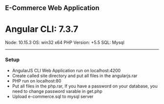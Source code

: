 ## E-Commerce Web Application

# Angular CLI: 7.3.7
Node: 10.15.3
OS: win32 x64
PHP Version: +5.5
SQL: Mysql


------------



### Setup

- AngularJS CLI Web Application run on localhost:4200
- Create called site directory and put all files in the angularjs.rar
- PHP run on localhost:80
- Put all files in the php.rar, If you have a password on your database, you need to change password varable in get.php 
- Upload e-commerce.sql to mysql server








 


